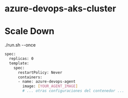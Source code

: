 # azure-devops-aks-cluster




# Scale Down

./run.sh --once

```bash
spec:
  replicas: 0
  template:
    spec:
      restartPolicy: Never
      containers:
      - name: azure-devops-agent
        image: [YOUR_AGENT_IMAGE]
        # ... otras configuraciones del contenedor ...
``````